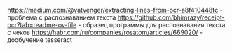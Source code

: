 https://medium.com/@vatvenger/extracting-lines-from-ocr-a8f410448fc - проблема с распознаванием текста
https://github.com/bhimrazy/receipt-ocr?tab=readme-ov-file - образец программы для распознавания текста с чеков
https://habr.com/ru/companies/rosatom/articles/669020/ - дообучение tesseract
